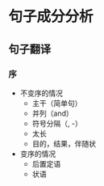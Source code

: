 # 句子成分分析

## 句子翻译

### 序

- 不变序的情况
  - 主干（简单句）
  - 并列（and）
  - 符号分隔（, -）
  - 太长
  - 目的，结果，伴随状
- 变序的情况
  - 后置定语
  - 状语

